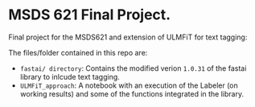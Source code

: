 # MSDS 621 Final Project.

Final project for the MSDS621 and extension of ULMFiT for text tagging:

The files/folder contained in this repo are:


* `fastai/ directory`: Contains the modified verion `1.0.31` of the fastai library to inlcude text tagging.
* `ULMFiT_approach`: A notebook with an execution of the Labeler (on working results) and some of the functions integrated in the library.
